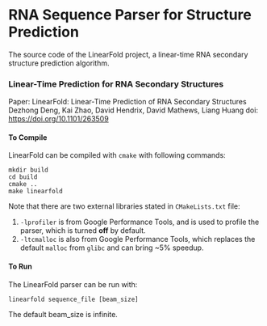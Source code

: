 RNA Sequence Parser for Structure Prediction
============================================

The source code of the LinearFold project, a linear-time RNA secondary structure prediction algorithm.

### Linear-Time Prediction for RNA Secondary Structures

Paper:
LinearFold: Linear-Time Prediction of RNA Secondary Structures
Dezhong Deng, Kai Zhao, David Hendrix, David Mathews, Liang Huang
doi: https://doi.org/10.1101/263509

#### To Compile
LinearFold can be compiled with ```cmake``` with following commands:

```
mkdir build
cd build
cmake ..
make linearfold
```

Note that there are two external libraries stated in ```CMakeLists.txt``` file:

1. ```-lprofiler``` is from Google Performance Tools, and is used to profile the parser, which is turned __off__ by default.
2. ```-ltcmalloc``` is also from Google Performance Tools, which replaces the default ```malloc``` from ```glibc``` and can bring ~5% speedup.


#### To Run
The LinearFold parser can be run with:
```
linearfold sequence_file [beam_size]
```

The default beam_size is infinite.

